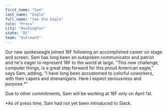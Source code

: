 ```yaml
---
first_name: "Sam"
last_name: "Eagle"
full_name: "Sam the Eagle"
role: "Press"
city: "Washington"
state: "DC"
team: "Outreach"
---
```

Our new spokeseagle joined 18F following an accomplished career on stage and screen. Sam has long been an outspoken communicator and patriot and he's eager to represent 18F to the world at large. "This new challenge, computer things, is a great step forward for this proud American eagle," says Sam, adding, "I have long been accustomed to colorful coworkers, with their capers and shenanigans. Here I expect seriousness and purpose.*"

Due to other commitments, Sam will be working at 18F only on April 1st.

*As of press time, Sam had not yet been introduced to Slack.
